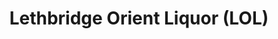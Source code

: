 ---
title: "Lethbridge Orient Liquor (LOL)"
url: /lethbridge/lethbridge-orient-liquor-lol/
shop: alcohol
---
